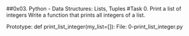 ##0x03. Python - Data Structures: Lists, Tuples
#Task 0. Print a list of integers
Write a function that prints all integers of a list.

Prototype: def print_list_integer(my_list=[]):
File: 0-print_list_integer.py
